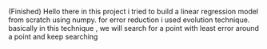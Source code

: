 (Finished)
Hello there 
in this project i tried to build a linear regression model from scratch using numpy.
for error reduction i used evolution technique.
basically in this technique , we will search for a point with least error around a point and keep searching

